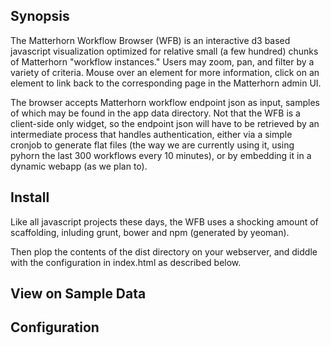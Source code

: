 ## Synopsis

The Matterhorn Workflow Browser (WFB) is an interactive d3 based javascript visualization optimized for relative small (a few hundred) chunks of Matterhorn "workflow instances." Users may zoom, pan, and filter by a variety of criteria. Mouse over an element for more information, click on an element to link back to the corresponding page in the Matterhorn admin UI.

The browser accepts Matterhorn workflow endpoint json as input, samples of which may be found in the app data directory. Not that the WFB is a client-side only widget, so the endpoint json will have to be retrieved by an intermediate process that handles authentication, either via a simple cronjob to generate flat files (the way we are currently using it, using pyhorn the last 300 workflows every 10 minutes), or by embedding it in a dynamic webapp (as we plan to).

## Install

Like all javascript projects these days, the WFB uses a shocking amount of scaffolding, inluding grunt, bower and npm (generated by yeoman).



Then plop the contents of the dist directory on your webserver, and diddle with the configuration in index.html as described below.

## View on Sample Data


## Configuration







